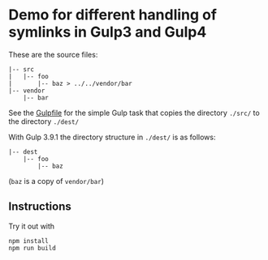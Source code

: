 # Demo for different handling of symlinks in Gulp3 and Gulp4

These are the source files:
```
|-- src
|   |-- foo
|       |-- baz > ../../vendor/bar
|-- vendor
    |-- bar
```

See the [Gulpfile](gulpfile.js) for the simple Gulp task that copies the directory `./src/` to the directory `./dest/`

With Gulp 3.9.1 the directory structure in `./dest/` is as follows:
```
|-- dest
    |-- foo
        |-- baz
```
(`baz` is a copy of `vendor/bar`)

## Instructions
Try it out with
```shell
npm install
npm run build
```
